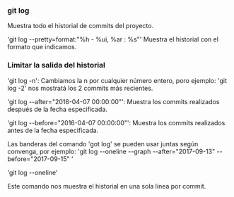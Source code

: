 ### git log
Muestra todo el historial de commits del proyecto.

'git log --pretty=format:"%h - %ui, %ar : %s"'
Muestra el historial con el formato que indicamos.

### Limitar la salida del historial

'git log -n': Cambiamos la n por cualquier número entero, poro ejemplo: 'git log -2' nos mostratá los 2 commits más recientes.

'git log --after="2016-04-07 00:00:00"': Muestra los commits realizados después de la fecha especificada.

'git log --before="2016-04-07 00:00:00"': Muestra los commits realizados antes de la fecha especificada.

Las banderas del comando 'got log' se pueden usar juntas según convenga, por ejemplo: 'git log --oneline --graph --after="2017-09-13" --before="2017-09-15"
'

'git log --oneline'

 Este comando nos muestra el historial en una sola línea por commit.